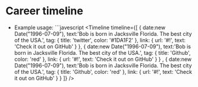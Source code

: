 # Career timeline

- Example usage: ```javescript
    <Timeline timeline={[
      {
        date:new Date("1996-07-09"),
        text:'Bob is born in Jacksville Florida. The best city of the USA.',
        tag: {
          title: 'twitter',
          color: '#1DA1F2'
        },
        link: {
          url: '#!',
          text: 'Check it out on GitHub'
        }
      },
        {
          date:new Date("1996-07-09"),
          text:'Bob is born in Jacksville Florida. The best city of the USA.',
          tag: {
            title: 'Github',
            color: 'red'
          },
          link: {
            url: '#!',
            text: 'Check it out on GitHub'
          }
        }
        ,
        {
          date:new Date("1996-07-09"),
          text:'Bob is born in Jacksville Florida. The best city of the USA.',
          tag: {
            title: 'Github',
            color: 'red'
          },
          link: {
            url: '#!',
            text: 'Check it out on GitHub'
          }
        }
    ]} />
    ```